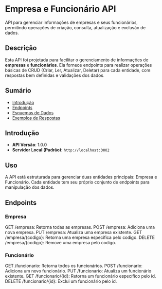 # Empresa e Funcionário API

API para gerenciar informações de empresas e seus funcionários, permitindo operações de criação, consulta, atualização e exclusão de dados.

## Descrição

Esta API foi projetada para facilitar o gerenciamento de informações de **empresas** e **funcionários**. Ela fornece endpoints para realizar operações básicas de CRUD (Criar, Ler, Atualizar, Deletar) para cada entidade, com respostas bem definidas e validações dos dados.

## Sumário

- [Introdução](#introdução)
- [Endpoints](#endpoints)
- [Esquemas de Dados](#esquemas-de-dados)
- [Exemplos de Respostas](#exemplos-de-respostas)

## Introdução

- **API Versão**: 1.0.0
- **Servidor Local (Padrão)**: `http://localhost:3002`


## Uso
A API está estruturada para gerenciar duas entidades principais: Empresa e Funcionário. Cada entidade tem seu próprio conjunto de endpoints para manipulação dos dados.

## Endpoints
### Empresa
 GET /empresa: Retorna todas as empresas.
 POST /empresa: Adiciona uma nova empresa.
 PUT /empresa: Atualiza uma empresa existente.
 GET /empresa/{codigo}: Retorna uma empresa específica pelo codigo.
 DELETE /empresa/{codigo}: Remove uma empresa pelo codigo.
### Funcionário
GET /funcionario: Retorna todos os funcionários.
POST /funcionario: Adiciona um novo funcionário.
PUT /funcionario: Atualiza um funcionário existente.
GET /funcionario/{id}: Retorna um funcionário específico pelo id.
DELETE /funcionario/{id}: Exclui um funcionário pelo id.


